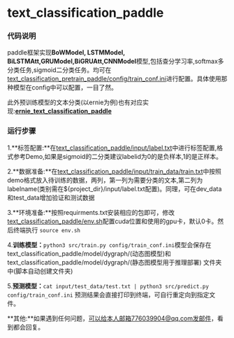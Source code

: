 # text_classification_paddle

### 代码说明

paddle框架实现**BoWModel, LSTMModel, BiLSTMAtt,GRUModel,BiGRUAtt,CNNModel**模型,包括查分学习率,softmax多分类任务,sigmoid二分类任务。均可在[text_classification_pretrain_paddle/config/train_conf.ini](https://github.com/JMDang/text_classification_paddle/blob/main/text_classification_paddle/config/train_conf.ini)进行配置。具体使用那种模型在config中可以配置，一目了然。

此外预训练模型的文本分类(以ernie为例)也有对应实现:[**ernie_text_classification_paddle**](https://github.com/JMDang/ernie_text_classification_paddle)

### 运行步骤

1.**标签配置:**在[text_classification_paddle/input/label.txt](https://github.com/JMDang/text_classification_paddle/blob/main/text_classification_paddle/input/label.txt)中进行标签配置,格式参考Demo,如果是sigmoid的二分类建议labelid为0的是负样本,1的是正样本。

2.**数据准备:**在[text_classification_paddle/input/train_data/train.txt](https://github.com/JMDang/text_classification_paddle/blob/main/text_classification_paddle/input/train_data/train.txt)中按照demo格式放入待训练的数据，两列，第一列为需要分类的文本,第二列为labelname(类别需在${project_dir}/input/label.txt配置)。同理，可在dev_data和test_data增加验证和测试数据

3.**环境准备:**按照requirments.txt安装相应的包即可，修改[text_classification_paddle/env.sh](https://github.com/JMDang/text_classification_paddle/blob/main/text_classification_paddle/env.sh)配置cuda位置和使用的gpu卡，默认0卡。然后终端执行 `source env.sh `

4.**训练模型：**`python3 src/train.py config/train_conf.ini`模型会保存在text_classification_paddle/model/dygraph/(动态图模型)和text_classification_paddle/model/dygraph/(静态图模型用于推理部署) 文件夹中(脚本自动创建文件夹)

5.**预测模型：**`cat input/test_data/test.txt | python3 src/predict.py config/train_conf.ini` 预测结果会直接打印到终端，可自行重定向到指定文件。

**其他:**如果遇到任何问题，可以给本人邮箱776039904@qq.com发邮件，看到都会回复。

